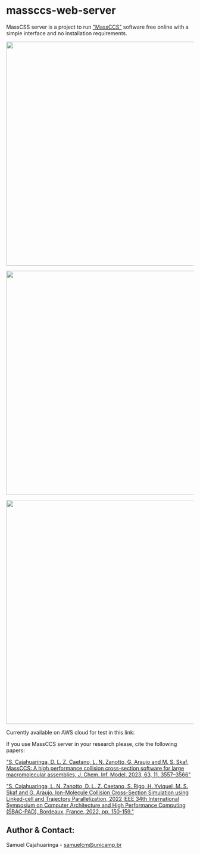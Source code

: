 # massccs-web-server

MassCSS server is a project to run ["MassCCS"](https://github.com/cces-cepid/massccs) software free online with a simple interface and no installation requirements.

<p align="center">
  <img src="https://github.com/samuelcajahuaringa/massccs-web-server/tree/main/imgs/home.png" width="600"/>
</p>

<p align="center">
  <img src="https://github.com/samuelcajahuaringa/massccs-web-server/tree/main/imgs/submit.png" width="600"/>
</p>

<p align="center">
  <img src="https://github.com/samuelcajahuaringa/massccs-web-server/tree/main/imgs/result.png" width="600"/>
</p>



Currently available on AWS cloud for test in this link: 

If you use MassCCS server in your research please, cite the following papers:

["S. Cajahuaringa, D. L. Z. Caetano, L. N. Zanotto, G. Araujo and M. S. Skaf, MassCCS: A high performance collision cross-section software for large macromolecular assemblies, J. Chem. Inf. Model. 2023, 63, 11, 3557–3566"](https://doi.org/10.1021/acs.jcim.3c00405)

["S. Cajahuaringa, L. N. Zanotto, D. L. Z. Caetano, S. Rigo, H. Yviquel, M. S. Skaf and G. Araujo, Ion-Molecule Collision Cross-Section Simulation using Linked-cell and Trajectory Parallelization, 2022 IEEE 34th International Symposium on Computer Architecture and High Performance Computing (SBAC-PAD), Bordeaux, France, 2022, pp. 150-159."](https://ieeexplore.ieee.org/abstract/document/9980906)


Author & Contact:
--------------
Samuel Cajahuaringa - samuelcm@unicamp.br

